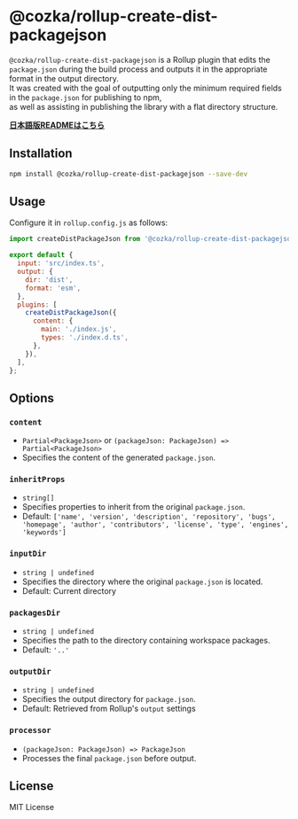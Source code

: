 # @cozka/rollup-create-dist-packagejson

`@cozka/rollup-create-dist-packagejson` is a Rollup plugin that edits the `package.json` during the build process and outputs it in the appropriate format in the output directory.  
It was created with the goal of outputting only the minimum required fields in the `package.json` for publishing to npm,  
as well as assisting in publishing the library with a flat directory structure.

**[日本語版READMEはこちら](./README.ja.md)**

## Installation

```sh
npm install @cozka/rollup-create-dist-packagejson --save-dev
```

## Usage

Configure it in `rollup.config.js` as follows:

```js
import createDistPackageJson from '@cozka/rollup-create-dist-packagejson';

export default {
  input: 'src/index.ts',
  output: {
    dir: 'dist',
    format: 'esm',
  },
  plugins: [
    createDistPackageJson({
      content: {
        main: './index.js',
        types: './index.d.ts',
      },
    }),
  ],
};
```

## Options

### `content`

- `Partial<PackageJson>` or `(packageJson: PackageJson) => Partial<PackageJson>`
- Specifies the content of the generated `package.json`.

### `inheritProps`

- `string[]`
- Specifies properties to inherit from the original `package.json`.
- Default: `['name', 'version', 'description', 'repository', 'bugs', 'homepage', 'author', 'contributors', 'license', 'type', 'engines', 'keywords']`

### `inputDir`

- `string | undefined`
- Specifies the directory where the original `package.json` is located.
- Default: Current directory

### `packagesDir`

- `string | undefined`
- Specifies the path to the directory containing workspace packages.
- Default: `'..'`

### `outputDir`

- `string | undefined`
- Specifies the output directory for `package.json`.
- Default: Retrieved from Rollup's `output` settings

### `processor`

- `(packageJson: PackageJson) => PackageJson`
- Processes the final `package.json` before output.

## License

MIT License
